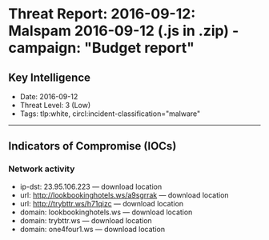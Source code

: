 # Threat Report: 2016-09-12: Malspam 2016-09-12 (.js in .zip) - campaign: "Budget report"


## Key Intelligence
* Date: 2016-09-12
* Threat Level: 3 (Low)
* Tags: tlp:white, circl:incident-classification="malware"

---

## Indicators of Compromise (IOCs)
### Network activity
* ip-dst: 23.95.106.223 — download location
* url: http://lookbookinghotels.ws/a9sgrrak — download location
* url: http://trybttr.ws/h71qizc — download location
* domain: lookbookinghotels.ws — download location
* domain: trybttr.ws — download location
* domain: one4four1.ws — download location

